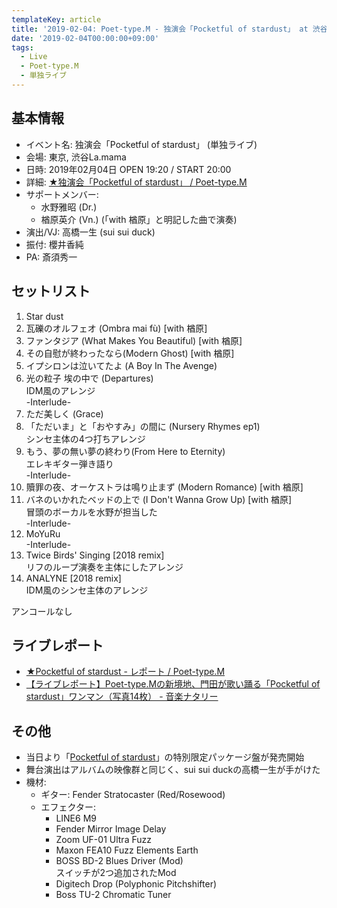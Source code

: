 ```yaml
---
templateKey: article
title: '2019-02-04: Poet-type.M - 独演会「Pocketful of stardust」 at 渋谷La.mama'
date: '2019-02-04T00:00:00+09:00'
tags:
  - Live
  - Poet-type.M
  - 単独ライブ
---
```

## 基本情報

* イベント名: 独演会「Pocketful of stardust」 (単独ライブ)
* 会場: 東京, 渋谷La.mama
* 日時: 2019年02月04日 OPEN 19:20 / START 20:00
* 詳細: [★独演会「Pocketful of stardust」 / Poet-type.M](https://ptm-net.com/schedule/date/2019/02#sc-link4845)
* サポートメンバー:
   * 水野雅昭 (Dr.)
   * 楢原英介 (Vn.) (「with 楢原」と明記した曲で演奏)
* 演出/VJ: 高橋一生 (sui sui duck)
* 振付: 櫻井香純
* PA: 斎須秀一

## セットリスト

1. Star dust
1. 瓦礫のオルフェオ (Ombra mai fù) [with 楢原]
1. ファンタジア (What Makes You Beautiful) [with 楢原]
1. その自慰が終わったなら(Modern Ghost) [with 楢原]
1. イプシロンは泣いてたよ (A Boy In The Avenge)
1. 光の粒子 埃の中で (Departures)  
   IDM風のアレンジ  
   -Interlude-
1. ただ美しく (Grace)
1. 「ただいま」と「おやすみ」の間に (Nursery Rhymes ep1)  
    シンセ主体の4つ打ちアレンジ
1. もう、夢の無い夢の終わり(From Here to Eternity)  
   エレキギター弾き語り  
   -Interlude-
1. 贖罪の夜、オーケストラは鳴り止まず (Modern Romance) [with 楢原]
1. バネのいかれたベッドの上で (I Don't Wanna Grow Up) [with 楢原]  
   冒頭のボーカルを水野が担当した  
   -Interlude-
1. MoYuRu  
   -Interlude-
1. Twice Birds' Singing [2018 remix]  
    リフのループ演奏を主体にしたアレンジ
1. ANALYNE [2018 remix]  
    IDM風のシンセ主体のアレンジ

アンコールなし

## ライブレポート

* [★Pocketful of stardust - レポート / Poet\-type\.M](https://ptm-net.com/report/report-category/live-report)
* [【ライブレポート】Poet\-type\.Mの新境地、門田が歌い踊る「Pocketful of stardust」ワンマン（写真14枚） \- 音楽ナタリー](https://natalie.mu/music/news/318975)

## その他

* 当日より「[Pocketful of stardust](/entry/2019/01/09/000000)」の特別限定パッケージ盤が発売開始
* 舞台演出はアルバムの映像群と同じく、sui sui duckの高橋一生が手がけた
* 機材:
  * ギター: Fender Stratocaster (Red/Rosewood)
  * エフェクター:
     * LINE6 M9
     * Fender Mirror Image Delay
     * Zoom UF-01 Ultra Fuzz
     * Maxon FEA10 Fuzz Elements Earth
     * BOSS BD-2 Blues Driver (Mod)  
        スイッチが2つ追加されたMod
     * Digitech Drop (Polyphonic Pitchshifter)
     * Boss TU-2 Chromatic Tuner
